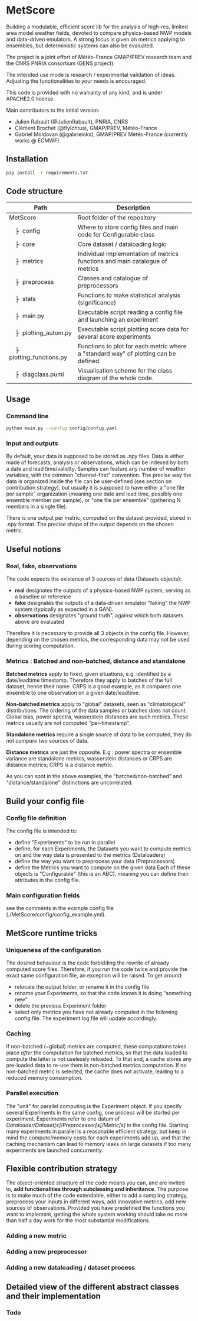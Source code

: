 # MetScore

Building a modulable, efficient score lib for the analysis of high-res, limited area model weather fields, devoted to compare physics-based NWP models and data-driven emulators. A strong focus is given on metrics applying to ensembles, but deterministic systems can also be evaluated.

The project is a joint effort of Météo-France GMAP/PREV research team and the CNRS PNRIA consortium (GENS project).

The intended use mode is research / experimental validation of ideas. Adjusting the functionalities to your needs is encouraged. 

This code is provided with no warranty of any kind, and is under APACHE2.0 license.

Main contributors to the initial version:
 - Julien Rabault (@JulienRabault), PNRIA, CNRS
 - Clément Brochet (@flyIchtus), GMAP/PREV, Météo-France
 - Gabriel Moldovan (@gabrieloks), GMAP/PREV Météo-France (currently works @ ECMWF)
 
## Installation

```bash
pip install -r requirements.txt
```
## Code structure

| Path | Description |
| --- | --- |
|MetScore|Root folder of the repository|
|&ensp;&ensp;&boxvr;&nbsp; config | Where to store config files and main code for Configurable class|
|&ensp;&ensp;&boxvr;&nbsp; core |Core dataset / dataloading logic|
|&ensp;&ensp;&boxvr;&nbsp; metrics | Individual implementation of metrics functions and main catalogue of metrics|
|&ensp;&ensp;&boxvr;&nbsp; preprocess | Classes and catalogue of preprocessors|
|&ensp;&ensp;&boxvr;&nbsp; stats | Functions to make statistical analysis (significance) |
|&ensp;&ensp;&boxvr;&nbsp; main.py | Executable script reading a config file and launching an experiment |
|&ensp;&ensp;&boxvr;&nbsp; plotting_autom.py | Executable script plotting score data for several score experiments |
|&ensp;&ensp;&boxvr;&nbsp; plotting_functions.py | Functions to plot for each metric where a "standard way" of plotting can be defined. |
|&ensp;&ensp;&boxvr;&nbsp; diagclass.puml | Visualisation scheme for the class diagram of the whole code. |
## Usage
### Command line
```bash
python main.py --config config/config.yaml
```
### Input and outputs
By default, your data is supposed to be stored as .npy files. Data is either made of forecasts, analysis or observations, which can be indexed by both a date and lead time/validity. Samples can feature any number of weather variables, with the common "channel-first" convention. 
The precise way the data is organized inside the file can be user-defined (see section on contribution strategy), but usually it is supposed to have either a "one file per sample" organization (meaning one date and lead time, possibly one ensemble member per sample), or "one file per ensemble" (gathering N members in a single file).

There is one output per metric, computed on the dataset provided, stored in .npy format.
The precise shape of the output depends on the chosen metric.

## Useful notions

### Real, fake, observations
The code expects the existence of 3 sources of data (Datasets objects):

- __real__ designates the outputs of a physics-based NWP system, serving as a baseline or reference
- __fake__ designates the outputs of a data-driven emulator "faking" the NWP system (typically as expected in a GAN).
- __observations__ designates "ground truth", against which both datasets above are evaluated

Therefore it is necessary to provide all 3 objects in the config file. 
However, depending on the chosen metrics, the corresponding data may not be used during scoring computation.

### Metrics : Batched and non-batched, distance and standalone

__Batched metrics__ apply to fixed, given situations, e.g. identified by a date/leadtime timestamp.
Therefore they apply to batches of the full dataset, hence their name. 
CRPS is a good example, as it compares one ensemble to one observation on a given date/leadtime.

__Non-batched metrics__ apply to "global" datasets, seen as "climatological" distributions. The ordering of the data samples or batches does not count.
Global bias, power spectra, wasserstein distances are such metrics. These metrics usually are not computed "per-timestamp".

__Standalone metrics__ require a single source of data to be computed, they do not *compare* two sources of data.

__Distance metrics__ are just the opposite.
E.g : power spectra or ensemble variance are standalone metrics, wasserstein distances or CRPS are distance metrics; CRPS is a distance metric.

As you can spot in the above examples, the "batched/non-batched" and "distance/standalone" distinctions are uncorrelated.

## Build your config file

### Config file definition
The config file is intended to:
- define "Experiments" to be run in parallel
- define, for each Experiments, the Datasets you want to compute metrics on and the way data is presented to the metrics (Dataloaders)
- define the way you want to preprocess your data (Preprocessors)
- define the Metrics you want to compute on the given data
Each of these objects is "Configurable" (this is an ABC), meaning you can define their attributes in the config file.

### Main configuration fields

see the comments in the example config file (./MetScore/config/config_example.yml).

## MetScore runtime tricks

### Uniqueness of the configuration
The desired behaviour is the code forbidding the rewrite of already computed score files. Therefore, if you run the code twice and provide the exact same configuration file, an exception will be raised. To get around:

- relocate the output folder, or rename it in the config file
- rename your Experiments, so that the code knows it is doing "something new"
- delete the previous Experiment folder
- select only metrics you have not already computed in the following config file. The experiment log file will update accordingly.

### Caching

If non-batched (~global) metrics are computed, these computations takes place *after* the computation for batched metrics, so that the data loaded to compute the latter is not uselessly reloaded. To that end, a cache stores any pre-loaded data to re-use them in non-batched metrics computation. If no non-batched metric is selected, the cache does not activate, leading to a reduced memory consumption.

### Parallel execution
The "unit" for parallel computing is the Experiment object. If you specify several Experiments in the same config, one process will be started per experiment.
Experiments refer to one datum of *Dataloader/Dataset[s]/Preprocessor[s]/Metric[s]* in the config file.
Starting many experiments in parallel is a reasonable efficient strategy, but keep in mind the compute/memory costs for each experiments add up, and that the caching mechanism can lead to memory leaks on large datasets if too many experiments are launched concurrently.

## Flexible contribution strategy

The object-oriented structure of the code means you can, and are invited to, __add functionalities through subclassing and inheritance__.
The purpose is to make much of the code extendable, either to add a sampling strategy, preprocess your inputs in different ways, add innovative metrics, add new sources of observations.
Provided you have predefined the functions you want to implement, getting the whole system working should take no more than half a day work for the most substantial modifications.

### Adding a new metric

### Adding a new preprocessor

### Adding a new dataloading / dataset process


## Detailed view of the different abstract classes and their implementation

### Todo
